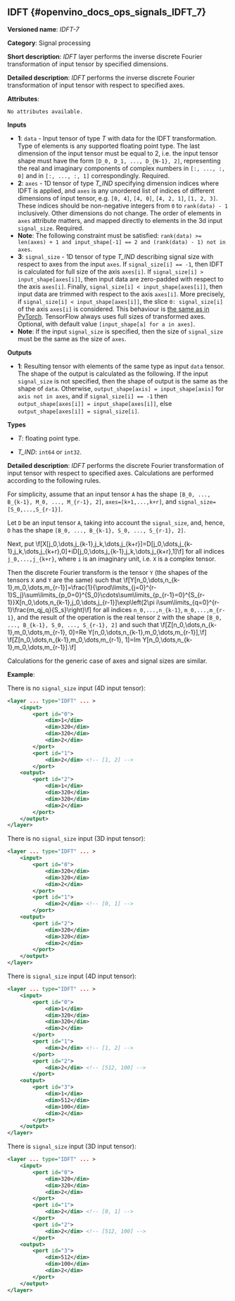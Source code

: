 ## IDFT <a name="IDFT"></a> {#openvino_docs_ops_signals_IDFT_7}

**Versioned name**: *IDFT-7*

**Category**: Signal processing

**Short description**: *IDFT* layer performs the inverse discrete Fourier transformation of input tensor by specified dimensions.

**Detailed description**: *IDFT* performs the inverse discrete Fourier transformation of input tensor with respect to specified axes.

**Attributes**:

    No attributes available.

**Inputs**

*   **1**: `data` - Input tensor of type *T* with data for the IDFT transformation. Type of elements is any supported floating point type. The last dimension of the input tensor must be equal to 2, i.e. the input tensor shape must have the form `[D_0, D_1, ..., D_{N-1}, 2]`, representing the real and imaginary components of complex numbers in `[:, ..., :, 0]` and in `[:, ..., :, 1]` correspondingly.  Required.
*   **2**: `axes` - 1D tensor of type *T_IND* specifying dimension indices where IDFT is applied, and `axes` is any unordered list of indices of different dimensions of input tensor, e.g. `[0, 4]`, `[4, 0]`, `[4, 2, 1]`, `[1, 2, 3]`. These indices should be non-negative integers from `0` to `rank(data) - 1` inclusively.  Other dimensions do not change. The order of elements in `axes` attribute matters, and mapped directly to elements in the 3d input `signal_size`. Required.
*   **Note**: The following constraint must be satisfied: `rank(data) >= len(axes) + 1 and input_shape[-1] == 2 and (rank(data) - 1) not in axes`.
*   **3**: `signal_size` - 1D tensor of type *T_IND* describing signal size with respect to axes from the input `axes`. If `signal_size[i] == -1`, then IDFT is calculated for full size of the axis `axes[i]`. If `signal_size[i] > input_shape[axes[i]]`, then input data are zero-padded with respect to the axis `axes[i]`. Finally, `signal_size[i] < input_shape[axes[i]]`, then input data are trimmed with respect to the axis `axes[i]`. More precisely, if `signal_size[i] < input_shape[axes[i]]`, the slice `0: signal_size[i]` of the axis `axes[i]` is considered. This behaviour is [the same as in PyTorch](https://github.com/pytorch/pytorch/blob/master/aten/src/ATen/native/SpectralOps.cpp#L88). TensorFlow always uses full sizes of transformed axes. Optional, with default value `[input_shape[a] for a in axes]`.
*   **Note**: If the input `signal_size` is specified, then the size of `signal_size` must be the same as the size of `axes`.

**Outputs**

*   **1**: Resulting tensor with elements of the same type as input `data` tensor. The shape of the output is calculated as the following. If the input `signal_size` is not specified, then the shape of output is the same as the shape of `data`. Otherwise, `output_shape[axis] = input_shape[axis]` for `axis not in axes`, and if `signal_size[i] == -1` then `output_shape[axes[i]] = input_shape[axes[i]]`, else `output_shape[axes[i]] = signal_size[i]`.

**Types**

* *T*: floating point type.

* *T_IND*: `int64` or `int32`.

**Detailed description**: *IDFT* performs the discrete Fourier transformation of input tensor with respect to specified axes. Calculations are performed according to the following rules.

For simplicity, assume that an input tensor `A` has the shape `[B_0, ..., B_{k-1}, M_0, ..., M_{r-1}, 2]`, `axes=[k+1,...,k+r]`, and `signal_size=[S_0,...,S_{r-1}]`.

Let `D` be an input tensor `A`, taking into account the `signal_size`, and, hence, `D` has the shape `[B_0, ..., B_{k-1}, S_0, ..., S_{r-1}, 2]`.

Next, put
\f[X[j_0,\dots,j_{k-1},j_k,\dots,j_{k+r}]=D[j_0,\dots,j_{k-1},j_k,\dots,j_{k+r},0]+iD[j_0,\dots,j_{k-1},j_k,\dots,j_{k+r},1]\f]
for all indices `j_0,...,j_{k+r}`, where `i` is an imaginary unit, i.e. `X` is a complex tensor.

Then the discrete Fourier transform is the tensor `Y` (the shapes of the tensors `X` and `Y` are the same) such that
\f[Y[n_0,\dots,n_{k-1},m_0,\dots,m_{r-1}]=\frac{1}{\prod\limits_{j=0}^{r-1}S_j}\sum\limits_{p_0=0}^{S_0}\cdots\sum\limits_{p_{r-1}=0}^{S_{r-1}}X[n_0,\dots,n_{k-1},j_0,\dots,j_{r-1}]\exp\left(2\pi i\sum\limits_{q=0}^{r-1}\frac{m_qj_q}{S_s}\right)\f]
for all indices `n_0,...,n_{k-1}`, `m_0,...,m_{r-1}`, and the result of the operation is the real tensor `Z` with the shape `[B_0, ..., B_{k-1}, S_0, ..., S_{r-1}, 2]` and such that
\f[Z[n_0,\dots,n_{k-1},m_0,\dots,m_{r-1}, 0]=Re Y[n_0,\dots,n_{k-1},m_0,\dots,m_{r-1}],\f]
\f[Z[n_0,\dots,n_{k-1},m_0,\dots,m_{r-1}, 1]=Im Y[n_0,\dots,n_{k-1},m_0,\dots,m_{r-1}].\f]

Calculations for the generic case of axes and signal sizes are similar.

**Example**:

There is no `signal_size` input (4D input tensor):
```xml
<layer ... type="IDFT" ... >
    <input>
        <port id="0">
            <dim>1</dim>
            <dim>320</dim>
            <dim>320</dim>
            <dim>2</dim>
        </port>
        <port id="1">
            <dim>2</dim> <!-- [1, 2] -->
        </port>
    <output>
        <port id="2">
            <dim>1</dim>
            <dim>320</dim>
            <dim>320</dim>
            <dim>2</dim>
        </port>
    </output>
</layer>
```

There is no `signal_size` input (3D input tensor):
```xml
<layer ... type="IDFT" ... >
    <input>
        <port id="0">
            <dim>320</dim>
            <dim>320</dim>
            <dim>2</dim>
        </port>
        <port id="1">
            <dim>2</dim> <!-- [0, 1] -->
        </port>
    <output>
        <port id="2">
            <dim>320</dim>
            <dim>320</dim>
            <dim>2</dim>
        </port>
    </output>
</layer>
```


There is `signal_size` input (4D input tensor):
```xml
<layer ... type="IDFT" ... >
    <input>
        <port id="0">
            <dim>1</dim>
            <dim>320</dim>
            <dim>320</dim>
            <dim>2</dim>
        </port>
        <port id="1">
            <dim>2</dim> <!-- [1, 2] -->
        </port>
        <port id="2">
            <dim>2</dim> <!-- [512, 100] -->
        </port>
    <output>
        <port id="3">
            <dim>1</dim>
            <dim>512</dim>
            <dim>100</dim>
            <dim>2</dim>
        </port>
    </output>
</layer>
```


There is `signal_size` input (3D input tensor):
```xml
<layer ... type="IDFT" ... >
    <input>
        <port id="0">
            <dim>320</dim>
            <dim>320</dim>
            <dim>2</dim>
        </port>
        <port id="1">
            <dim>2</dim> <!-- [0, 1] -->
        </port>
        <port id="2">
            <dim>2</dim> <!-- [512, 100] -->
        </port>
    <output>
        <port id="3">
            <dim>512</dim>
            <dim>100</dim>
            <dim>2</dim>
        </port>
    </output>
</layer>
```